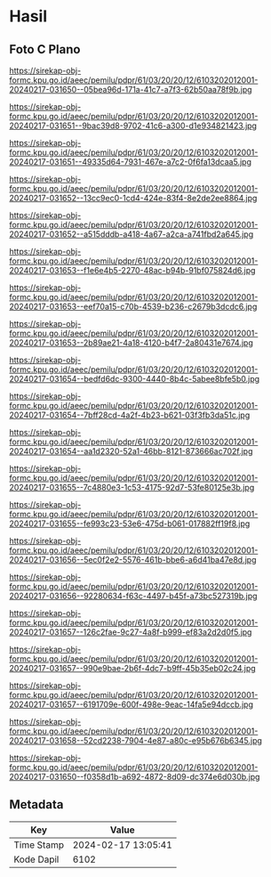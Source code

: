 # Hasil

## Foto C Plano

https://sirekap-obj-formc.kpu.go.id/aeec/pemilu/pdpr/61/03/20/20/12/6103202012001-20240217-031650--05bea96d-171a-41c7-a7f3-62b50aa78f9b.jpg

https://sirekap-obj-formc.kpu.go.id/aeec/pemilu/pdpr/61/03/20/20/12/6103202012001-20240217-031651--9bac39d8-9702-41c6-a300-d1e934821423.jpg

https://sirekap-obj-formc.kpu.go.id/aeec/pemilu/pdpr/61/03/20/20/12/6103202012001-20240217-031651--49335d64-7931-467e-a7c2-0f6fa13dcaa5.jpg

https://sirekap-obj-formc.kpu.go.id/aeec/pemilu/pdpr/61/03/20/20/12/6103202012001-20240217-031652--13cc9ec0-1cd4-424e-83f4-8e2de2ee8864.jpg

https://sirekap-obj-formc.kpu.go.id/aeec/pemilu/pdpr/61/03/20/20/12/6103202012001-20240217-031652--a515dddb-a418-4a67-a2ca-a741fbd2a645.jpg

https://sirekap-obj-formc.kpu.go.id/aeec/pemilu/pdpr/61/03/20/20/12/6103202012001-20240217-031653--f1e6e4b5-2270-48ac-b94b-91bf075824d6.jpg

https://sirekap-obj-formc.kpu.go.id/aeec/pemilu/pdpr/61/03/20/20/12/6103202012001-20240217-031653--eef70a15-c70b-4539-b236-c2679b3dcdc6.jpg

https://sirekap-obj-formc.kpu.go.id/aeec/pemilu/pdpr/61/03/20/20/12/6103202012001-20240217-031653--2b89ae21-4a18-4120-b4f7-2a80431e7674.jpg

https://sirekap-obj-formc.kpu.go.id/aeec/pemilu/pdpr/61/03/20/20/12/6103202012001-20240217-031654--bedfd6dc-9300-4440-8b4c-5abee8bfe5b0.jpg

https://sirekap-obj-formc.kpu.go.id/aeec/pemilu/pdpr/61/03/20/20/12/6103202012001-20240217-031654--7bff28cd-4a2f-4b23-b621-03f3fb3da51c.jpg

https://sirekap-obj-formc.kpu.go.id/aeec/pemilu/pdpr/61/03/20/20/12/6103202012001-20240217-031654--aa1d2320-52a1-46bb-8121-873666ac702f.jpg

https://sirekap-obj-formc.kpu.go.id/aeec/pemilu/pdpr/61/03/20/20/12/6103202012001-20240217-031655--7c4880e3-1c53-4175-92d7-53fe80125e3b.jpg

https://sirekap-obj-formc.kpu.go.id/aeec/pemilu/pdpr/61/03/20/20/12/6103202012001-20240217-031655--fe993c23-53e6-475d-b061-017882ff19f8.jpg

https://sirekap-obj-formc.kpu.go.id/aeec/pemilu/pdpr/61/03/20/20/12/6103202012001-20240217-031656--5ec0f2e2-5576-461b-bbe6-a6d41ba47e8d.jpg

https://sirekap-obj-formc.kpu.go.id/aeec/pemilu/pdpr/61/03/20/20/12/6103202012001-20240217-031656--92280634-f63c-4497-b45f-a73bc527319b.jpg

https://sirekap-obj-formc.kpu.go.id/aeec/pemilu/pdpr/61/03/20/20/12/6103202012001-20240217-031657--126c2fae-9c27-4a8f-b999-ef83a2d2d0f5.jpg

https://sirekap-obj-formc.kpu.go.id/aeec/pemilu/pdpr/61/03/20/20/12/6103202012001-20240217-031657--990e9bae-2b6f-4dc7-b9ff-45b35eb02c24.jpg

https://sirekap-obj-formc.kpu.go.id/aeec/pemilu/pdpr/61/03/20/20/12/6103202012001-20240217-031657--6191709e-600f-498e-9eac-14fa5e94dccb.jpg

https://sirekap-obj-formc.kpu.go.id/aeec/pemilu/pdpr/61/03/20/20/12/6103202012001-20240217-031658--52cd2238-7904-4e87-a80c-e95b676b6345.jpg

https://sirekap-obj-formc.kpu.go.id/aeec/pemilu/pdpr/61/03/20/20/12/6103202012001-20240217-031650--f0358d1b-a692-4872-8d09-dc374e6d030b.jpg


## Metadata

| Key        | Value               |
| ---------- | ------------------- |
| Time Stamp | 2024-02-17 13:05:41 |
| Kode Dapil | 6102                |



